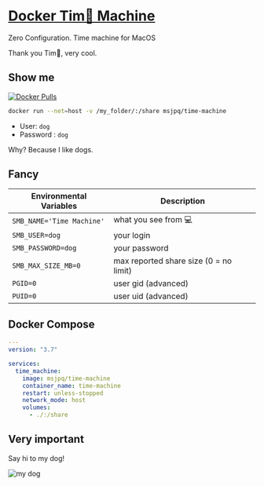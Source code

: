 # [Docker Tim🍎 Machine](https://ms-jpq.github.io/docker-time-machine)

Zero Configuration. Time machine for MacOS

Thank you Tim🍏, very cool.

## Show me

[![Docker Pulls](https://img.shields.io/docker/pulls/msjpq/time-machine.svg)](https://hub.docker.com/r/msjpq/time-machine/)

```sh
docker run --net=host -v /my_folder/:/share msjpq/time-machine
```

- User: `dog`
- Password : `dog`

Why? Because I like dogs.

## Fancy

| Environmental Variables   | Description                            |
| ------------------------- | --------------------                   |
| `SMB_NAME='Time Machine'` | what you see from 💻                   |
| `SMB_USER=dog`            | your login                             |
| `SMB_PASSWORD=dog`        | your password                          |
| `SMB_MAX_SIZE_MB=0`       | max reported share size (0 = no limit) |
| `PGID=0`                  | user gid (advanced)                    |
| `PUID=0`                  | user uid (advanced)                    |

## Docker Compose

```yaml
---
version: "3.7"

services:
  time_machine:
    image: msjpq/time-machine
    container_name: time-machine
    restart: unless-stopped
    network_mode: host
    volumes:
      - ./:/share
```

## Very important

Say hi to my dog!

![my dog](https://raw.githubusercontent.com/ms-jpq/docker-time-machine/tim-apple/preview/dog.JPG)
